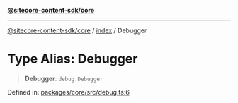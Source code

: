 [**@sitecore-content-sdk/core**](../../README.md)

***

[@sitecore-content-sdk/core](../../README.md) / [index](../README.md) / Debugger

# Type Alias: Debugger

> **Debugger**: `debug.Debugger`

Defined in: [packages/core/src/debug.ts:6](https://github.com/Sitecore/xmc-jss-dev/blob/692b154f482187bff433276bee9671bda23cfd11/packages/core/src/debug.ts#L6)
